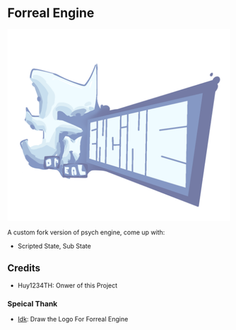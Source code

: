 # Forreal Engine
![Logo Forreal Engine](logo.png)

A custom fork version of psych engine, come up with:
- Scripted State, Sub State

## Credits
* Huy1234TH: Onwer of this Project
### Speical Thank
* [Idk](https://www.youtube.com/channel/UCPJ_yfqTOYRKE05Suy7FIbA): Draw the Logo For Forreal Engine